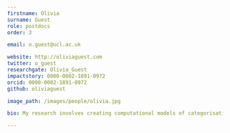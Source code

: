 ```yaml
---
firstname: Olivia
surname: Guest
role: postdocs
order: 3

email: o.guest@ucl.ac.uk

website: http://oliviaguest.com
twitter: o_guest
researchgate: Olivia_Guest
impactstory: 0000-0002-1891-0972
orcid: 0000-0002-1891-0972
github: oliviaguest

image_path: /images/people/olivia.jpg

bio: My research involves creating computational models of categorisation and semantic memory that account for both behavioural and neuroimaging data. Subsequently, I am interested in the representation of categories and concepts in healthy participants, in patient groups, in infants and children, and in animal models. I specifically make use of shallow and deep artificial neural networks, in order to compare and contrast such accounts with empirical results. 

---
```

